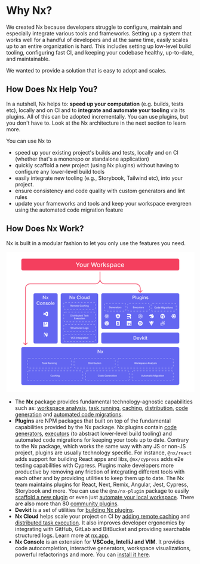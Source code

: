 # Why Nx?

We created Nx because developers struggle to configure, maintain and especially integrate various tools and frameworks. Setting up a system that works well for a handful of developers and at the same time, easily scales up to an entire organization is hard. This includes setting up low-level build tooling, configuring fast CI, and keeping your codebase healthy, up-to-date, and maintainable.

We wanted to provide a solution that is easy to adopt and scales.

## How Does Nx Help You?

In a nutshell, Nx helps to: **speed up your computation** (e.g. builds, tests etc), locally and on CI and to **integrate and automate your tooling** via its plugins. All of this can be adopted incrementally. You can use plugins, but you don't have to. Look at the Nx architecture in the next section to learn more.

You can use Nx to

- speed up your existing project's builds and tests, locally and on CI (whether that's a monorepo or standalone application)
- quickly scaffold a new project (using Nx plugins) without having to configure any lower-level build tools
- easily integrate new tooling (e.g., Storybook, Tailwind etc), into your project.
- ensure consistency and code quality with custom generators and lint rules
- update your frameworks and tools and keep your workspace evergreen using the automated code migration feature

## How Does Nx Work?

Nx is built in a modular fashion to let you only use the features you need.

![High-level Nx architecture](../images/nx-architecture.svg)

- The **Nx** package provides fundamental technology-agnostic capabilities such as: [workspace analysis](/core-features/explore-graph), [task running](/core-features/run-tasks), [caching](/core-features/cache-task-results), [distribution](/core-features/distribute-task-execution), [code generation](/plugin-features/use-code-generators) and [automated code migrations](/core-features/automate-updating-dependencies).
- **Plugins** are NPM packages that built on top of the fundamental capabilities provided by the Nx package. Nx plugins contain [code generators](/plugin-features/use-code-generators), [executors](/plugin-features/use-task-executors) (to abstract lower-level build tooling) and automated code migrations for keeping your tools up to date. Contrary to the Nx package, which works the same way with any JS or non-JS project, plugins are usually technology specific. For instance, `@nx/react` adds support for building React apps and libs, `@nx/cypress` adds e2e testing capabilities with Cypress. Plugins make developers more productive by removing any friction of integrating different tools with each other and by providing utilities to keep them up to date. The Nx team maintains plugins for React, Next, Remix, Angular, Jest, Cypress, Storybook and more. You can use the `@nx/nx-plugin` package to easily [scaffold a new plugin](/plugin-features/create-your-own-plugin) or even just [automate your local workspace](/recipes/generators/local-generators). There are also more than 80 [community plugins](/community).
- **Devkit** is a set of utilities for [building Nx plugins](/plugin-features/create-your-own-plugin).
- **Nx Cloud** helps scale your project on CI by [adding remote caching](/concepts/how-caching-works) and [distributed task execution](/more-concepts/illustrated-dte). It also improves developer ergonomics by integrating with GitHub, GitLab and BitBucket and providing searchable structured logs. Learn more at [nx.app](https://nx.app).
- **Nx Console** is an extension for **VSCode, IntelliJ and VIM**. It provides code autocompletion, interactive generators, workspace visualizations, powerful refactorings and more. You can [install it here](/core-features/integrate-with-editors).
